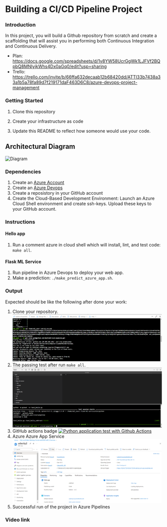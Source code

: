 # Building a CI/CD Pipeline Project

### Introduction
In this project, you will build a Github repository from scratch and create a scaffolding that will assist you in performing both Continuous Integration and Continuous Delivery.
- Plan: https://docs.google.com/spreadsheets/d/1v8YW58UcrGgWk1LJFVf2BQpbQ8MNIyjkWhs4Dx0aGq0/edit?usp=sharing
- Trello: https://trello.com/invite/b/66ffa632decaab12b68420dd/ATTI33b7438a33a1b5a78fa89d7f219171daF463D6C8/azure-devops-project-management

### Getting Started
1. Clone this repository

2. Create your infrastructure as code

3. Update this README to reflect how someone would use your code.

## Architectural Diagram
![Diagram](https://video.udacity-data.com/topher/2020/July/5f21ce4e_building-a-ci-cd-pipeline/building-a-ci-cd-pipeline.png)

### Dependencies
1. Create an [Azure Account](https://portal.azure.com) 
2. Create an [Azure Devops](https://dev.azure.com/)
3. Create a reposistory in your GitHub account 
3. Create the Cloud-Based Development Environment: Launch an Azure Cloud Shell environment and create ssh-keys. Upload these keys to your GitHub account.


### Instructions
#### Hello app
1. Run a comment azure in cloud shell which will install, lint, and test code: <code>make all</code>.
#### Flask ML Service
1. Run pipeline in Azure Devops to deploy your web app.
2. Make a prediction: <code>./make_predict_azure_app.sh</code>.

### Output
Expected should be like the following after done your work:
1. Clone your repository.
![Clone repo](./doc/clone-reponsitory.png)
2. The passing test after run <code>make all</code>.
![Passing test](./doc/pass-test.png)
3. GitHub actions badge
[![Python application test with Github Actions](https://github.com/BachVu89/cicd-pipeline/actions/workflows/pythonapp.yml/badge.svg)](https://github.com/BachVu89/cicd-pipeline/actions/workflows/pythonapp.yml)
4. Azure Azure App Service
![App service](./doc/app-service.png)
5. Successful run of the project in Azure Pipelines

### Video  link
